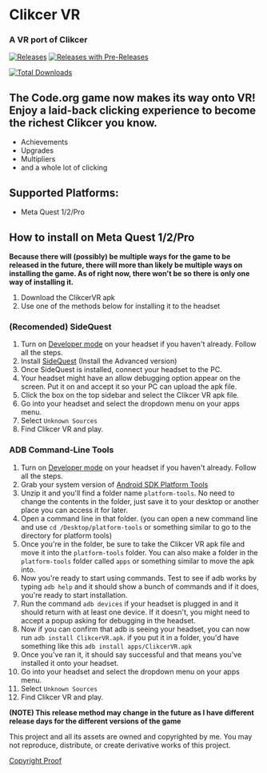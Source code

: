 # Clikcer VR
### A VR port of Clikcer

[![Releases](https://img.shields.io/github/v/release/Blockyheadman/ClikcerVR)](https://github.com/Blockyheadman/ClikcerVR/releases)
[![Releases with Pre-Releases](https://img.shields.io/github/v/release/Blockyheadman/ClikcerVR?include_prereleases&label=pre-release)](https://github.com/Blockyheadman/ClikcerVR/releases)

[![Total Downloads](https://img.shields.io/github/downloads/Blockyheadman/ClikcerVR/total?label=total%20downloads)](https://github.com/Blockyheadman/ClikcerVR/releases)
<!-- [![Clikcer on Quest 1/2/Pro](https://img.shields.io/badge/Get-On%20Oculus%20Store-blue)](https://www.oculus.com/experiences/quest/5507840142677277/) -->

## The Code.org game now makes its way onto VR! Enjoy a laid-back clicking experience to become the richest Clikcer you know.
* Achievements
* Upgrades
* Multipliers
* and a whole lot of clicking

## Supported Platforms:
* Meta Quest 1/2/Pro

## How to install on Meta Quest 1/2/Pro
**Because there will (possibly) be multiple ways for the game to be released in the future, there will more than likely be multiple ways on installing the game. As of right now, there won't be so there is only one way of installing it.**

1. Download the ClikcerVR apk
2. Use one of the methods below for installing it to the headset

### (Recomended) SideQuest
1. Turn on [Developer mode](https://developer.oculus.com/documentation/native/android/mobile-device-setup/) on your headset if you haven't already. Follow all the steps.
2. Install [SideQuest](https://sidequestvr.com/setup-howto) (Install the Advanced version)
3. Once SideQuest is installed, connect your headset to the PC.
4. Your headset might have an allow debugging option appear on the screen. Put it on and accept it so your PC can upload the apk file.
5. Click the box on the top sidebar and select the Clikcer VR apk file.
6. Go into your headset and select the dropdown menu on your apps menu.
7. Select `Unknown Sources`
8. Find Clikcer VR and play.

### ADB Command-Line Tools
1. Turn on [Developer mode](https://developer.oculus.com/documentation/native/android/mobile-device-setup/) on your headset if you haven't already. Follow all the steps.
2. Grab your system version of [Android SDK Platform Tools](https://developer.android.com/studio/releases/platform-tools#downloads)
3. Unzip it and you'll find a folder name `platform-tools`. No need to change the contents in the folder, just save it to your desktop or another place you can access it for later.
4. Open a command line in that folder. (you can open a new command line and use `cd /Desktop/platform-tools` or something similar to go to the directory for platform tools)
5. Once you're in the folder, be sure to take the Clikcer VR apk file and move it into the `platform-tools` folder. You can also make a folder in the `platform-tools` folder called `apps` or something similar to move the apk into.
6. Now you're ready to start using commands. Test to see if adb works by typing `adb help` and it should show a bunch of commands and if it does, you're ready to start installation.
7. Run the command `adb devices` if your headset is plugged in and it should return with at least one device. If it doesn't, you might need to accept a popup asking for debugging in the headset.
8. Now if you can confirm that adb is seeing your headset, you can now run `adb install ClikcerVR.apk`. if you put it in a folder, you'd have something like this `adb install apps/ClikcerVR.apk`
9. Once you've ran it, it should say successful and that means you've installed it onto your headset.
10. Go into your headset and select the dropdown menu on your apps menu.
11. Select `Unknown Sources`
12. Find Clikcer VR and play.

**(NOTE) This release method may change in the future as I have different release days for the different versions of the game**

This project and all its assets are owned and copyrighted by me. You may not reproduce, distribute, or create derivative works of this project.

[Copyright Proof](https://docs.github.com/en/repositories/managing-your-repositorys-settings-and-features/customizing-your-repository/licensing-a-repository#:~:text=You%27re%20under%20no%20obligation%20to%20choose%20a%20license.%20However%2C%20without%20a%20license%2C%20the%20default%20copyright%20laws%20apply%2C%20meaning%20that%20you%20retain%20all%20rights%20to%20your%20source%20code%20and%20no%20one%20may%20reproduce%2C%20distribute%2C%20or%20create%20derivative%20works%20from%20your%20work.)
